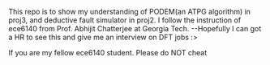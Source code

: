 This repo is to show my understanding of PODEM(an ATPG algorithm) in proj3, and deductive fault simulator in proj2. I follow the instruction of ece6140 from Prof. Abhijit Chatterjee at Georgia Tech.
 --Hopefully I can got a HR to see this and give me an interview on DFT jobs :>


If you are my fellow ece6140 student. Please do NOT cheat
